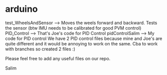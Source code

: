 # arduino
test_WheelsAndSensor --> Moves the weels forward and backward. Tests the sensor (btw IMU needs to be calibrated for good PVM control)
PID_Control --> That's Joe's code for PID Control
pidControlSalim --> My code for PID control
We have 2 PID control files because mine and Joe's are quite different and it would be annoying to work on the same. Cba to work with branches so created 2 files :)

Please feel free to add any useful files on our repo.

Salim
